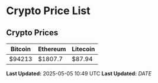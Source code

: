 # Crypto Price List

## Crypto Prices
| Bitcoin | Ethereum | Litecoin |
| ------- | -------- | -------- |
| $94213 | $1807.7 | $87.94 |
**Last Updated:** 2025-05-05 10:49 UTC
**Last Updated:** $DATE$
